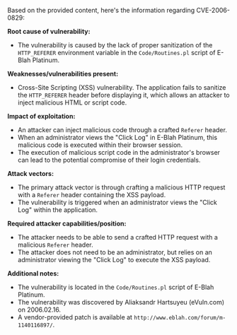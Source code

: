 Based on the provided content, here's the information regarding CVE-2006-0829:

**Root cause of vulnerability:**
- The vulnerability is caused by the lack of proper sanitization of the `HTTP_REFERER` environment variable in the `Code/Routines.pl` script of E-Blah Platinum.

**Weaknesses/vulnerabilities present:**
- Cross-Site Scripting (XSS) vulnerability. The application fails to sanitize the `HTTP_REFERER` header before displaying it, which allows an attacker to inject malicious HTML or script code.

**Impact of exploitation:**
- An attacker can inject malicious code through a crafted `Referer` header.
- When an administrator views the "Click Log" in E-Blah Platinum, this malicious code is executed within their browser session.
- The execution of malicious script code in the administrator's browser can lead to the potential compromise of their login credentials.

**Attack vectors:**
- The primary attack vector is through crafting a malicious HTTP request with a `Referer` header containing the XSS payload.
- The vulnerability is triggered when an administrator views the "Click Log" within the application.

**Required attacker capabilities/position:**
- The attacker needs to be able to send a crafted HTTP request with a malicious `Referer` header.
- The attacker does not need to be an administrator, but relies on an administrator viewing the "Click Log" to execute the XSS payload.

**Additional notes:**
- The vulnerability is located in the `Code/Routines.pl` script of E-Blah Platinum.
- The vulnerability was discovered by Aliaksandr Hartsuyeu (eVuln.com) on 2006.02.16.
- A vendor-provided patch is available at `http://www.eblah.com/forum/m-1140116897/`.